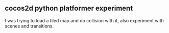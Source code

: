 ## cocos2d python platformer experiment

I was trying to load a tiled map and do collision with it, also experiment with scenes and transitions.  
